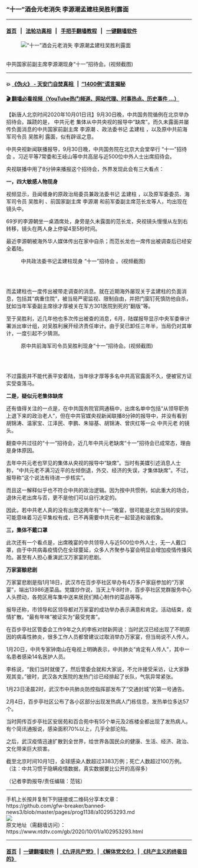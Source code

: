 ### “十一”酒会元老消失 李源潮孟建柱吴胜利露面
------------------------

#### [首页](https://github.com/gfw-breaker/banned-news3/blob/master/README.md) &nbsp;&nbsp;|&nbsp;&nbsp; [法轮功真相](https://github.com/begood0513/basic/blob/master/README.md)  &nbsp;&nbsp;|&nbsp;&nbsp; [手把手翻墙教程](https://github.com/gfw-breaker/guides/wiki)  &nbsp;&nbsp;|&nbsp;&nbsp; [一键翻墙软件](https://github.com/gfw-breaker/nogfw/blob/master/README.md)  



<div><div class="featured_image">
 <figure>
  <img alt="“十一”酒会元老消失 李源潮孟建柱吴胜利露面" src="https://i.ntdtv.com/assets/uploads/2020/10/c59a6299aca1591b5996bbac87036f8c-800x450.jpg"/>
 </figure><br/>
 <span class="caption">
  中共国家前副主席李源潮现身“十一”招待会。(视频截图)
 </span>
</div>
</div><hr/>

#### 💥 [《伪火》 - 天安门自焚真相 ](http://158.247.195.190:10000/videos/blog/weihuo.html)&nbsp; |&nbsp; [“1400例”谎言揭秘  ](http://158.247.195.190:10000/videos/blog/jiexi1400.html)

#### [ 🎬  翻墙必看视频（YouTube热门频道、网站代理、时事热点、历史事件 ...）](https://github.com/gfw-breaker/links/blob/master/banned.md)

<div><div class="post_content" itemprop="articleBody">
 <p>
  【新唐人北京时间2020年10月01日讯】9月30日晚，中共国务院循例在北京举办招待会。蹊跷的是，
  <ok href="https://www.ntdtv.com/gb/中共元老.htm">
   中共元老
  </ok>
  集体从中共央视的报导中“缺席”。而久未露面并屡传负面消息的中共国家前副主席
  <ok href="https://www.ntdtv.com/gb/李源潮.htm">
   李源潮
  </ok>
  、政法委书记
  <ok href="https://www.ntdtv.com/gb/孟建柱.htm">
   孟建柱
  </ok>
  ，以及原中共前海军司令员
  <ok href="https://www.ntdtv.com/gb/吴胜利.htm">
   吴胜利
  </ok>
  露面，似有辟谣之意。
 </p>
 <p>
  中共央视新闻联播报导，9月30日晚，中共国务院在北京大会堂举行
  <ok href="https://www.ntdtv.com/gb/“十一”招待会.htm">
   “十一”招待会
  </ok>
  。习近平等7常委和王岐山等中共高层与近500位中外人士出席招待会。
 </p>
 <p>
  央视联播中用了8分钟来播报这个招待会，外界发现此会有三大看点：
 </p>
 <p>
  <strong>
   一，四大敏感人物现身
  </strong>
 </p>
 <p>
  视频显示，丑闻缠身的原政治局委员兼政法委书记
  <ok href="https://www.ntdtv.com/gb/孟建柱.htm">
   孟建柱
  </ok>
  ，以及原军委委员、海军司令员
  <ok href="https://www.ntdtv.com/gb/吴胜利.htm">
   吴胜利
  </ok>
  、前国家副主席
  <ok href="https://www.ntdtv.com/gb/李源潮.htm">
   李源潮
  </ok>
  和前军委副主席范长龙等人，均出现在镜头中。
 </p>
 <p>
  69岁的李源朝坐一桌酒席处，身旁是久未露面的范长龙，央视镜头慢慢从左到右转移，镜头在两人身上停留4至5秒时间。
 </p>
 <p>
  最近李源朝被海外华人媒体传出在家中自杀；而范长龙也一席传出被调查后已经安全着陆。
 </p>
 <figure class="wp-caption alignnone" id="attachment_102953301" style="width: 600px">
  <ok href="https://i.ntdtv.com/assets/uploads/2020/10/9d8acc4f7469fa1ce38d825de4a4dfe3.jpg">
   <img alt="" class="size-medium wp-image-102953301" src="https://i.ntdtv.com/assets/uploads/2020/10/9d8acc4f7469fa1ce38d825de4a4dfe3-600x338.jpg"/>
  </ok>
  <br/><figcaption class="wp-caption-text">
   中共政法委书记孟建柱现身
   <ok href="https://www.ntdtv.com/gb/“十一”招待会.htm">
    “十一”招待会
   </ok>
   。(视频截图)
  </figcaption><br/>
 </figure><br/>
 <p>
  而孟建柱也一度传出被带走调查的消息。就在近期海外屡现关于孟建柱的负面消息，包括其“病重住院”，被当局严密监视、限制自由，并把门窗钉死慎防他自杀，犹如当年军委副主席徐才厚被关在军方301医院到死的“翻版”等。
 </p>
 <p>
  至于吴胜利，近几年他也多次传出被查的消息，6月，陆媒报导显示中央军委审计署派出审计组，对吴胜利展开经济责任审计。由于吴已卸任三年半，当局仍对其审计，一度引起不少猜测。
 </p>
 <figure class="wp-caption alignnone" id="attachment_102953302" style="width: 600px">
  <ok href="https://i.ntdtv.com/assets/uploads/2020/10/35f9ad3bf5387bf63ac126c33acc5c49.jpg">
   <img alt="" class="size-medium wp-image-102953302" src="https://i.ntdtv.com/assets/uploads/2020/10/35f9ad3bf5387bf63ac126c33acc5c49-600x322.jpg"/>
  </ok>
  <br/><figcaption class="wp-caption-text">
   原中共前海军司令员吴胜利现身“十一”招待会。(视频截图)
  </figcaption><br/>
 </figure><br/>
 <p>
  不过露面并不能代表平安着陆，当年徐才厚等多名中共高官露面不久，便被官方证实受查落马。
 </p>
 <p>
  <strong>
   二是，疑似元老集体缺席
  </strong>
 </p>
 <p>
  还有值得关注的一点是，在中共国务院官网通稿中，出席名单中包括“从领导职务上退下来的政治老人”，但在中共官媒央视新闻联播8分钟的报导中，并没有看到胡锦涛、温家宝、江泽民、李鹏、朱镕基、胡锦涛、曾庆红等一众
  <ok href="https://www.ntdtv.com/gb/中共元老.htm">
   中共元老
  </ok>
  的镜头。
 </p>
 <p>
  翻查中共过往的“十一”招待会，近几年中共元老缺席“十一”招待会已成常态，理由是身体原因。
 </p>
 <p>
  去年中共元老也罕见的集体从央视的报导中“缺席”。当时有美媒引述消息人士称，“中共元老不满习近平的左倾倒退，外交、经济的失误，才集体缺席”。不过，报导称“这个说法有待进一步核实”。
 </p>
 <p>
  而且这一解释似乎也不符合中共的政治逻辑。因为按中共惯例，如此重大的场合，退休元老出席与否，更不是他们可以自行决定的。
 </p>
 <p>
  因此，若中共老人真的没有出席这两年有“十一”晚宴，很可能是北京当局的安排。可能意味着习近平集权有成，已不再需要中共元老一起营造和谐假象。
 </p>
 <p>
  <strong>
   三，集体不戴口罩
  </strong>
 </p>
 <p>
  此次还有一个看点是，出席晚宴的中共领导人与近500位中外人士，无一人戴口罩，由于中共病毒疫情仍在全球蔓延，众多人齐聚参与宴会明显会增加疫情传播风险。甚至有人担心重演武汉万家宴的悲剧。
 </p>
 <p>
  <strong>
   万家宴酿悲剧
  </strong>
 </p>
 <p>
  万家宴悲剧是指1月18日，武汉市在百步亭社区举办有4万多户家庭参加的“万家宴”，端出13986道菜品。党媒炒作说，当天上午8时许，百步亭社区党群服务中心人头攒动，各苑区用车集中送来居民们精心制作的菜品等等。
 </p>
 <p>
  报导还称，市领导和区领导都对万家宴的成功举办表示满意和肯定。活动结束，疫情扩散。“最有年味”被证实为“最受党害”。
 </p>
 <p>
  在百步亭社区管委会工作9年之久的李栋对财新网说：当时武汉已经出现了不明原因的病毒性肺炎，很多工作人员都曾建议过取消举办万家宴，但当局说不人传人。
 </p>
 <p>
  1月20日，中共专家钟南山在电视上明确表示，中共肺炎“肯定有人传人”，其中一名患者感染14名医护人员。
 </p>
 <p>
  李栋说，“我们当时就傻了，然后管委会就和大家说，不允许接受采访，让大家静观其变。”彼时，武汉各大医院的发热门诊已经排起了长队，气氛异常紧张。
 </p>
 <p>
  1月23日凌晨2时，武汉市中共肺炎防控指挥部发布了“交通封城”的第一号通告。
 </p>
 <p>
  2月4日，百步亭社区公布了各小区部分出现发热病人门栋信息，发热单位多达57个。
 </p>
 <p>
  当时网传百步亭社区安居苑和百合苑中有55个单元及2栋楼全都出现了发热病人。有个简讯通报说，感染面积70%以上，几乎全部沦陷。
 </p>
 <p>
  之后，武汉疫情迅速扩散到全世界，给世界各国民众的健康、生活、经济、政治、文化带来巨大损害。
 </p>
 <p>
  截至北京时间10月1日，全球感染人数超过3383万例；死亡人数超过100万例。（注：中共习惯于隐瞒疫情数据，真实数据要比公开的高得多）
 </p>
 <p>
  （记者李韵报导/责任编辑：范铭）
 </p>
 <div class="single_ad">
 </div>
</div>
</div>
<hr/>
手机上长按并复制下列链接或二维码分享本文章：<br/>
https://github.com/gfw-breaker/banned-news3/blob/master/pages/prog1138/a102953293.md <br/>
<a href='https://github.com/gfw-breaker/banned-news3/blob/master/pages/prog1138/a102953293.md'><img src='https://github.com/gfw-breaker/banned-news3/blob/master/pages/prog1138/a102953293.md.png'/></a> <br/>
原文地址（需翻墙访问）：https://www.ntdtv.com/gb/2020/10/01/a102953293.html


------------------------
#### [首页](https://github.com/gfw-breaker/banned-news3/blob/master/README.md) &nbsp;|&nbsp; [一键翻墙软件](https://github.com/gfw-breaker/nogfw/blob/master/README.md) &nbsp;| [《九评共产党》](https://github.com/gfw-breaker/9ping.md/blob/master/README.md#九评之一评共产党是什么) | [《解体党文化》](https://github.com/gfw-breaker/jtdwh.md/blob/master/README.md) | [《共产主义的终极目的》](https://github.com/gfw-breaker/gczydzjmd.md/blob/master/README.md)


<img src='http://gfw-breaker.win/banned-news3/pages/prog1138/a102953293.md' width='0px' height='0px'/>